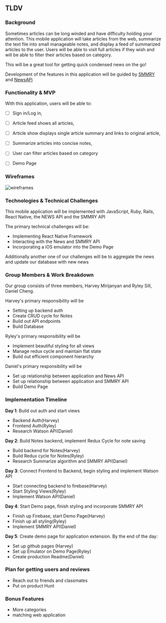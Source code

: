 ## TLDV

### Background

Sometimes articles can be long winded and have difficulty holding your attention. This mobile application will take articles from the web, summarize the text file into small manageable notes, and display a feed of summarized articles to the user. Users will be able to visit full articles if they wish and will be able to filter their articles based on category.

This will be a great tool for getting quick condensed news on the go!

Development of the features in this application will be guided by
[SMMRY](http://smmry.com/about) and
[NewsAPi](https://newsapi.org/#documentation)

### Functionality & MVP

With this application, users will be able to:

- [ ] Sign in/Log in,
- [ ] Article feed shows all articles,
- [ ] Article show displays single article summary and links to original article,
- [ ] Summarize articles into concise notes,
- [ ] User can filter articles based on category
- [ ] Demo Page


### Wireframes

![wireframes](images/flex-settings.png)

### Technologies & Technical Challenges

This mobile application will be implemented with JavaScript, Ruby, Rails, React Native, the NEWS API and the SMMRY API

The primary technical challenges will be:

- Implementing React Native Framework
- Interacting with the News and SMMRY API
- Incorporating a iOS emulator into the Demo Page

Additionally another one of our challenges will be to aggregate the news and update our database with new news

### Group Members & Work Breakdown

Our group consists of three members, Harvey Mirijanyan and Ryley Sill, Daniel Cheng.

Harvey's primary responsibility will be
- Setting up backend auth
- Create CRUD cycle for Notes
- Build out API endpoints
- Build Database

Ryley's primary responsibility will be
- Implement beautiful styling for all views
- Manage redux cycle and maintain flat state
- Build out efficient component hierarchy

Daniel's primary responsibility will be
- Set up relationship between application and News API
- Set up relationship between application and SMMRY API
- Build Demo Page

### Implementation Timeline

**Day 1**: Build out auth and start views
- Backend Auth(Harvey)
- Frontend Auth(Ryley)
- Research Watson API(Daniel)

**Day 2**: Build Notes backend, implement Redux Cycle for note saving
- Build backend for Notes(Harvey)
- Build Redux cycle for Notes(Ryley)
- Research Summarize algorithm and SMMRY API(Daniel)

**Day 3**: Connect Frontend to Backend, begin styling and implement Watson API

- Start connecting backend to firebase(Harvey)
- Start Styling Views(Ryley)
- Implement Watson API(Daniel)

**Day 4**: Start Demo page, finish styling and incorporate SMMRY API

- Finish up Firebase, start Demo Page(Harvey)
- Finish up all styling(Ryley)
- Implement SMMRY API(Daniel)

**Day 5**: Create demo page for application extension. By the end of the day:
- Set up github pages (Harvey)
- Set up Emulator on Demo Page(Ryley)
- Create production Readme(Daniel)

### Plan for getting users and reviews
- Reach out to friends and classmates
- Put on product Hunt

### Bonus Features
- More categories
- matching web application
